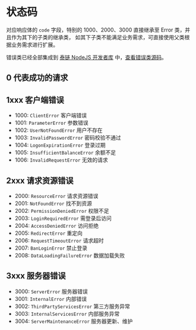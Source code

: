 # 状态码

对应响应体的 `code` 字段，特别的 1000、2000、3000 直接继承至 Error 类，并且作为其下的子类的继承类，
如其下子类不能满足业务需求，可直接使用父类根据业务需求进行扩展。

错误类已经全部集成到 [泰链 NodeJS 开发者库](https://github.com/iamljw/tic-lib) 中，[查看错误类源码](https://github.com/iamljw/tic-lib/tree/master/lib/errors)。

## 0 代表成功的请求
## 1xxx 客户端错误
- 1000: `ClientError` 客户端错误
- 1001: `ParameterError` 参数错误
- 1002: `UserNotFoundError` 用户不存在
- 1003: `InvalidPasswordError` 密码校验不通过
- 1004: `LogonExpirationError` 登录过期
- 1005: `InsufficientBalanceError` 余额不足
- 1006: `InvalidRequestError` 无效的请求
## 2xxx 请求资源错误
- 2000: `ResourceError` 请求资源错误
- 2001: `NotFoundError` 找不到资源
- 2002: `PermissionDeniedError` 权限不足
- 2003: `LoginRequiredError` 需登录后访问
- 2004: `AccessDeniedError` 访问拒绝
- 2005: `RedirectError` 重定向
- 2006: `RequestTimeoutError` 请求超时
- 2007: `BanLoginError` 禁止登录
- 2008: `DataLoadingFailureError` 数据加载失败
## 3xxx 服务器错误
- 3000: `ServerError` 服务器错误
- 3001: `InternalError` 内部错误
- 3002: `ThirdPartyServicesError` 第三方服务异常
- 3003: `InternalServicesError` 内部服务异常
- 3004: `ServerMaintenanceError` 服务器更新、维护
